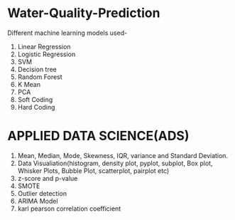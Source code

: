 # Water-Quality-Prediction
Different machine learning models used-
1. Linear Regression
2. Logistic Regression
3. SVM
4. Decision tree
5. Random Forest
6. K Mean
7. PCA
8. Soft Coding
9. Hard Coding
# APPLIED DATA SCIENCE(ADS)
1. Mean, Median, Mode, Skewness, IQR, variance and Standard Deviation.
2. Data Visualiation(histogram, density plot, pyplot, subplot, Box plot, Whisker Plots, Bubble Plot, scatterplot, pairplot etc)
3. z-score and p-value
4. SMOTE
5. Outlier detection
6. ARIMA Model
7. karl pearson correlation coefficient
